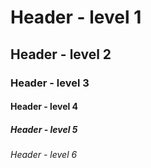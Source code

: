 # Header - level 1
## Header - level 2
### Header - level 3
#### Header - level 4
##### Header - level 5
###### Header - level 6
